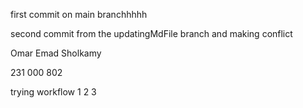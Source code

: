 first commit on main branchhhhh

second commit from the updatingMdFile branch and making conflict 


Omar Emad Sholkamy 

231 000 802 


trying workflow  1  2  3